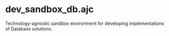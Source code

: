 # dev_sandbox_db.ajc
 Technology-agnostic sandbox environment for developing implementations of Database solutions.
